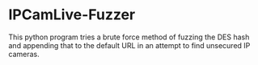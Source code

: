 # IPCamLive-Fuzzer
This python program tries a brute force method of fuzzing the DES hash and appending that to the default URL in an attempt to find unsecured IP cameras.
